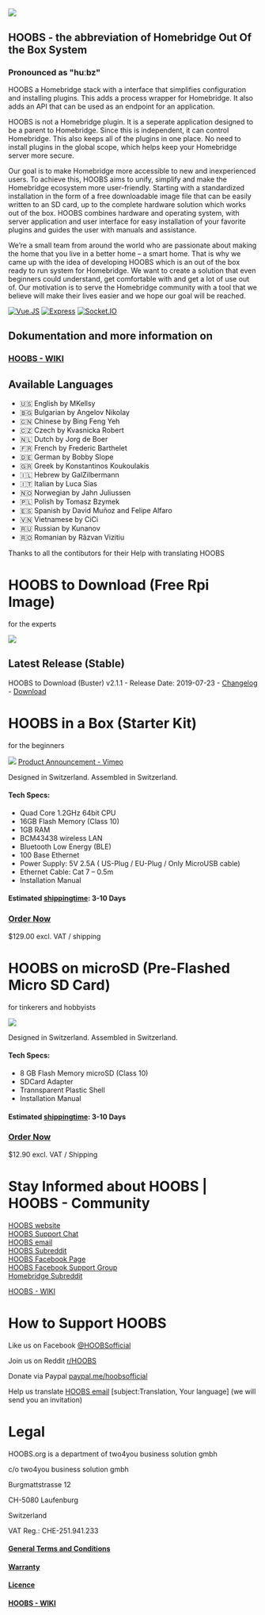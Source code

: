 # ![](https://raw.githubusercontent.com/hoobs-org/HOOBS/master/docs/logo.png)

## HOOBS - the abbreviation of Homebridge Out Of the Box System
### Pronounced as "huːbz"

HOOBS a Homebridge stack with a interface that simplifies configuration and installing plugins. This adds a process wrapper for Homebridge. It also adds an API that can be used as an endpoint for an application.

HOOBS is not a Homebridge plugin. It is a seperate application designed to be a parent to Homebridge. Since this is independent, it can control Homebridge. This also keeps all of the plugins in one place. No need to install plugins in the global scope, which helps keep your Homebridge server more secure.

Our goal is to make Homebridge more accessible to new and inexperienced users. To achieve this, HOOBS aims to unify, simplify and make the Homebridge ecosystem more user-friendly.
Starting with a standardized installation in the form of a free downloadable image file that can be easily written to an SD card, up to the complete hardware solution which works out of the box.
HOOBS combines hardware and operating system, with server application and user interface for easy installation of your favorite plugins and guides the user with manuals and assistance.

We’re a small team from around the world who are passionate about making the home that you live in a better home – a smart home. That is why we came up with the idea of developing HOOBS which is an out of the box ready to run system for Homebridge. We want to create a solution that even beginners could understand, get comfortable with and get a lot of use out of. Our motivation is to serve the Homebridge community with a tool that we believe will make their lives easier and we hope our goal will be reached.

[![Vue.JS](https://img.shields.io/badge/Vue.JS-2.6.10-%234fc08d.svg)](https://vuejs.org/) [![Express](https://img.shields.io/badge/Express-4.17.1-%23b3b3b3.svg)](https://expressjs.com/) [![Socket.IO](https://img.shields.io/badge/Socket.IO-2.2.0-%23e0bf19.svg)](https://socket.io/)  

## Dokumentation and more information on

### [HOOBS - WIKI](https://github.com/hoobs-org/HOOBS/wiki)

## Available Languages

* 🇺🇸 English by MKellsy
* 🇧🇬 Bulgarian by Angelov Nikolay
* 🇨🇳 Chinese by Bing Feng Yeh
* 🇨🇿 Czech by Kvasnicka Robert
* 🇳🇱 Dutch by Jorg de Boer
* 🇫🇷 French by Frederic Barthelet
* 🇩🇪 German by Bobby Slope
* 🇬🇷 Greek by Konstantinos Koukoulakis
* 🇮🇱 Hebrew by GalZilbermann
* 🇮🇹 Italian by Luca Sias
* 🇳🇴 Norwegian by Jahn Juliussen
* 🇵🇱 Polish by Tomasz Bzymek 
* 🇪🇸 Spanish by David Muñoz and Felipe Alfaro
* 🇻🇳 Vietnamese by CiCi
* 🇷🇺 Russian by Kunanov
* 🇷🇴 Romanian by Rãzvan Vizitiu

Thanks to all the contibutors for their Help with translating HOOBS


# HOOBS to Download (Free Rpi Image)
for the experts 

![](https://github.com/hoobs-org/HOOBS/blob/master/docs/down.png)

## Latest Release (Stable)
HOOBS to Download (Buster) v2.1.1 - Release Date: 2019-07-23 - [Changelog](https://github.com/hoobs-org/HOOBS/tree/v2.1.1) - [Download](https://github.com/hoobs-org/HOOBS/releases/download/v2.1.1/Raspbian-HOOBS_v2.1.1.zip)


# HOOBS in a Box (Starter Kit)
for the beginners

![](https://github.com/hoobs-org/HOOBS/blob/master/docs/box.png)
[Product Announcement - Vimeo](https://vimeo.com/330252973)

Designed in Switzerland. Assembled in Switzerland.

#### Tech Specs:
* Quad Core 1.2GHz 64bit CPU
* 16GB Flash Memory (Class 10)
* 1GB RAM
* BCM43438 wireless LAN
* Bluetooth Low Energy (BLE)
* 100 Base Ethernet
* Power Supply: 5V 2.5A ( US-Plug / EU-Plug / Only MicroUSB cable)
* Ethernet Cable: Cat 7 – 0.5m
* Installation Manual

#### Estimated [shippingtime](https://github.com/hoobs-org/HOOBS/wiki/Shippingtime---Customs---Taxes): 3-10 Days
### [Order Now](https://hoobs.org/product/hoobs-in-a-box/) 
$129.00 excl. VAT / shipping




# HOOBS on microSD (Pre-Flashed Micro SD Card)
for tinkerers and hobbyists

![](https://github.com/hoobs-org/HOOBS/blob/master/docs/sdc.png)

Designed in Switzerland. Assembled in Switzerland.

#### Tech Specs:
* 8 GB Flash Memory microSD (Class 10)
* SDCard Adapter
* Trannsparent Plastic Shell
* Installation Manual

#### Estimated [shippingtime](https://github.com/hoobs-org/HOOBS/wiki/Shippingtime---Customs---Taxes): 3-10 Days 
### [Order Now](https://hoobs.org/product/hoobs-on-microsd/) 
$12.90 excl. VAT / Shipping



# Stay Informed about HOOBS | HOOBS - Community
[HOOBS website](https://hoobs.org)  
[HOOBS Support Chat](https://m.me/HOOBSofficial)  
[HOOBS email](mailto:info@hoobs.org)  
[HOOBS Subreddit](https://www.reddit.com/r/hoobs/)  
[HOOBS Facebook Page](https://www.facebook.com/HOOBSofficial)  
[HOOBS Facebook Support Group](https://www.facebook.com/groups/HOOBSorg/)  
[Homebridge Subreddit](https://www.reddit.com/r/homebridge/)

[HOOBS - WIKI](https://github.com/hoobs-org/HOOBS/wiki)

# How to Support HOOBS
Like us on Facebook [@HOOBSofficial](https://www.facebook.com/HOOBSofficial)
 
Join us on Reddit [r/HOOBS](https://www.reddit.com/r/hoobs/) 

Donate via Paypal [paypal.me/hoobsofficial](https://paypal.me/hoobsofficial)   

Help us translate [HOOBS email](mailto:info@hoobs.org) [subject:Translation, Your language] (we will send you an invitation)


# Legal

HOOBS.org is a department of two4you business solution gmbh

c/o two4you business solution gmbh

Burgmattstrasse 12

CH-5080 Laufenburg

Switzerland


VAT Reg.: CHE-251.941.233

#### [General Terms and Conditions](https://github.com/hoobs-org/HOOBS/wiki/99.3-General-Terms-and-Conditions)
#### [Warranty](https://github.com/hoobs-org/HOOBS/wiki/99.4-Warranty)
#### [Licence](https://github.com/hoobs-org/HOOBS/blob/master/LICENSE)
#### [HOOBS - WIKI](https://github.com/hoobs-org/HOOBS/wiki)
